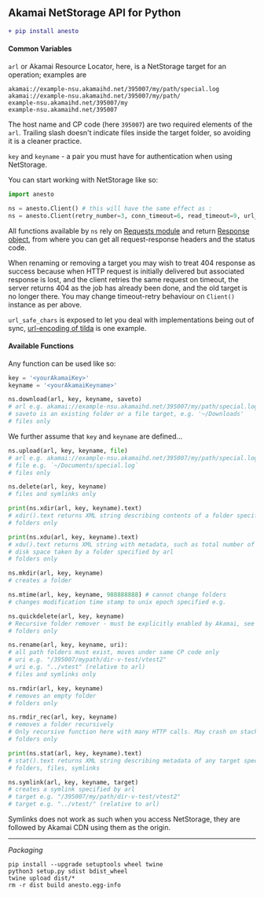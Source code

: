## Akamai NetStorage API for Python
```diff
+ pip install anesto
```


#### Common Variables

`arl` or Akamai Resource Locator, here, is a NetStorage target for an operation; examples are
```
akamai://example-nsu.akamaihd.net/395007/my/path/special.log
akamai://example-nsu.akamaihd.net/395007/my/path/
example-nsu.akamaihd.net/395007/my
example-nsu.akamaihd.net/395007
```
The host name and CP code (here `395007`) are two required elements of the `arl`.
Trailing slash doesn't indicate files inside the target folder, so avoiding it is a cleaner practice.

`key` and `keyname` - a pair you must have for authentication when using NetStorage.


You can start working with NetStorage like so:
```python
import anesto

ns = anesto.Client() # this will have the same effect as :
ns = anesto.Client(retry_number=3, conn_timeout=6, read_timeout=9, url_safe_chars='/~')
```
All functions available by `ns` rely on [Requests module](https://2.python-requests.org/en/master/api/#main-interface) and return [Response object](https://2.python-requests.org/en/master/api/#requests.Response), from where you can get all request-response headers and the status code.

When renaming or removing a target you may wish to treat 404 response as success because when HTTP request is initially delivered but associated response is lost, and the client retries the same request on timeout, the server returns 404 as the job has already been done, and the old target is no longer there. You may change timeout-retry behaviour on `Client()` instance as per above.

`url_safe_chars` is exposed to let you deal with implementations being out of sync, [url-encoding of tilda](https://stackoverflow.com/questions/51334226/python-why-is-now-included-in-the-set-of-reserved-characters-in-urllib-pars) is one example.


#### Available Functions

Any function can be used like so:
```python
key = '<yourAkamaiKey>'
keyname = '<yourAkamaiKeyname>'

ns.download(arl, key, keyname, saveto)
# arl e.g. akamai://example-nsu.akamaihd.net/395007/my/path/special.log
# saveto is an existing folder or a file target, e.g. '~/Downloads'
# files only
```
We further assume that `key` and `keyname` are defined...
```python
ns.upload(arl, key, keyname, file)
# arl e.g. akamai://example-nsu.akamaihd.net/395007/my/path/special.log
# file e.g. `~/Documents/special.log`
# files only
```

```python
ns.delete(arl, key, keyname)
# files and symlinks only
```

```python
print(ns.xdir(arl, key, keyname).text)
# xdir().text returns XML string describing contents of a folder specified by arl
# folders only
```

```python
print(ns.xdu(arl, key, keyname).text)
# xdu().text returns XML string with metadata, such as total number of files and
# disk space taken by a folder specified by arl
# folders only
```

```python
ns.mkdir(arl, key, keyname)
# creates a folder
```

```python
ns.mtime(arl, key, keyname, 988888888) # cannot change folders
# changes modification time stamp to unix epoch specified e.g.
```

```python
ns.quickdelete(arl, key, keyname)
# Recursive folder remover - must be explicitly enabled by Akamai, see rmdir_rec() below
# folders only
```

```python
ns.rename(arl, key, keyname, uri):
# all path folders must exist, moves under same CP code only
# uri e.g. "/395007/mypath/dir-v-test/vtest2"
# uri e.g. "../vtest" (relative to arl)
# files and symlinks only
```

```python
ns.rmdir(arl, key, keyname)
# removes an empty folder
# folders only
```

```python
ns.rmdir_rec(arl, key, keyname)
# removes a folder recursively
# Only recursive function here with many HTTP calls. May crash on stack overflow
# folders only
```

```python
print(ns.stat(arl, key, keyname).text)
# stat().text returns XML string describing metadata of any target specified by arl
# folders, files, symlinks
```

```python
ns.symlink(arl, key, keyname, target)
# creates a symlink specified by arl
# target e.g. "/395007/my/path/dir-v-test/vtest2"
# target e.g. "../vtest/" (relative to arl)
```
Symlinks does not work as such when you access NetStorage, they are followed by Akamai CDN using them as the origin.


-----------
*Packaging*
```
pip install --upgrade setuptools wheel twine
python3 setup.py sdist bdist_wheel
twine upload dist/*
rm -r dist build anesto.egg-info
```
